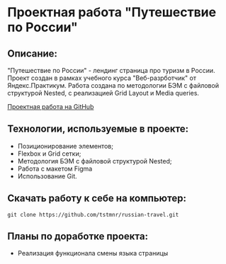 # Проектная работа "Путешествие по России"

## Описание:

"Путешествие по России" - лендинг страница про туризм в России. Проект создан в рамках учебного курса "Веб-разрботчик" от Яндекс.Практикум. Работа создана по методологии БЭМ с файловой структурой Nested, с реализацией Grid Layout и Media queries.

[Проектная работа на GitHub](https://tstmnr.github.io/russian-travel/index)

## Технологии, используемые в проекте:

* Позиционирование элементов;
* Flexbox и Grid сетки;
* Методология БЭМ с файловой структурой Nested;
* Работа с макетом Figma
* Использование Git.

## Скачать работу к себе на компьютер:

```
git clone https://github.com/tstmnr/russian-travel.git
```

## Планы по доработке проекта:

* Реализация функционала смены языка страницы
